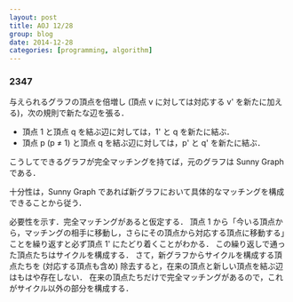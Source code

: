 ```yaml
---
layout: post
title: AOJ 12/28
group: blog
date: 2014-12-28
categories: [programming, algorithm]
---
```


### 2347
与えられるグラフの頂点を倍増し (頂点 v に対しては対応する v' を新たに加える)，次の規則で新たな辺を張る．

- 頂点 1 と頂点 q を結ぶ辺に対しては，1' と q を新たに結ぶ．
- 頂点 p (p ≠ 1) と頂点 q を結ぶ辺に対しては，p' と q' を新たに結ぶ．

こうしてできるグラフが完全マッチングを持てば，元のグラフは Sunny Graph である．

十分性は，Sunny Graph であれば新グラフにおいて具体的なマッチングを構成できることから従う．

必要性を示す．完全マッチングがあると仮定する．
頂点 1 から「今いる頂点から，マッチングの相手に移動し，さらにその頂点から対応する頂点に移動する」ことを繰り返すと必ず頂点 1' にたどり着くことがわかる．
この繰り返しで通った頂点たちはサイクルを構成する．
さて，新グラフからサイクルを構成する頂点たちを (対応する頂点も含め) 除去すると，在来の頂点と新しい頂点を結ぶ辺はもはや存在しない．
在来の頂点たちだけで完全マッチングがあるので，これがサイクル以外の部分を構成する．

